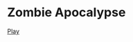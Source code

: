 # Zombie Apocalypse
[Play](https://github.com/SapienzaInteractiveGraphicsCourse/final-project-emanuele/blob/192cdd72bc5f5875a19020912bc0c0233be3f831/index.html)
